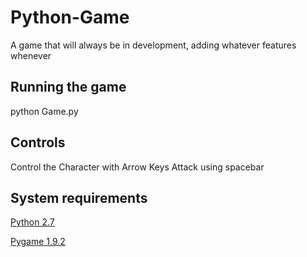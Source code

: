 # Python-Game
A game that will always be in development, adding whatever features whenever

## Running the game
python Game.py

## Controls
Control the Character with Arrow Keys
Attack using spacebar

## System requirements
[Python 2.7](https://www.python.org/downloads/release/python-2711/)

[Pygame 1.9.2](http://www.pygame.org/download.shtml)